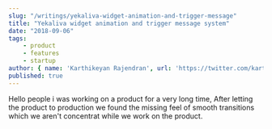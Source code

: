 ```yaml
---
slug: "/writings/yekaliva-widget-animation-and-trigger-message"
title: "Yekaliva widget animation and trigger message system"
date: "2018-09-06"
tags: 
    - product
    - features
    - startup
author: { name: 'Karthikeyan Rajendran', url: 'https://twitter.com/karthik_dot_js' }
published: true
---
```


Hello people i was working on a product for a very long time, After letting the product to production we found the missing feel of smooth transitions which we aren't concentrat while we work on the product. 
